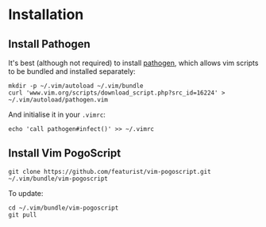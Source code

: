 # Installation

## Install Pathogen

It's best (although not required) to install [pathogen](http://www.vim.org/scripts/script.php?script_id=2332), which allows vim scripts to be bundled and installed separately:

    mkdir -p ~/.vim/autoload ~/.vim/bundle 
    curl 'www.vim.org/scripts/download_script.php?src_id=16224' > ~/.vim/autoload/pathogen.vim

And initialise it in your `.vimrc`:

    echo 'call pathogen#infect()' >> ~/.vimrc

## Install Vim PogoScript

    git clone https://github.com/featurist/vim-pogoscript.git ~/.vim/bundle/vim-pogoscript

To update:

    cd ~/.vim/bundle/vim-pogoscript
    git pull
